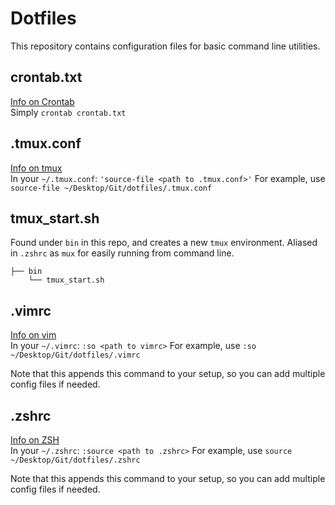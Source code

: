 # Dotfiles

This repository contains configuration files for basic command line utilities.

## crontab.txt
[Info on Crontab](https://linux.die.net/man/1/crontab) <br />
Simply `crontab crontab.txt`

## .tmux.conf
[Info on tmux](https://man7.org/linux/man-pages/man1/tmux.1.html) <br />
In your `~/.tmux.conf`:
`'source-file <path to .tmux.conf>'`
For example, use `source-file ~/Desktop/Git/dotfiles/.tmux.conf`

## tmux_start.sh
Found under `bin` in this repo, and creates a new `tmux` environment. Aliased in `.zshrc` as `mux` for easily running from command line.
```
├── bin
    └── tmux_start.sh
```


## .vimrc
[Info on vim](https://linuxcommand.org/lc3_man_pages/vim1.html) <br />
In your `~/.vimrc`:
`:so <path to vimrc>`
For example, use `:so ~/Desktop/Git/dotfiles/.vimrc`

Note that this appends this command to your setup, so you can add multiple config files if needed.

## .zshrc
[Info on ZSH](https://linux.die.net/man/1/zsh) <br />
In your `~/.zshrc`:
`:source <path to .zshrc>`
For example, use `source ~/Desktop/Git/dotfiles/.zshrc`


Note that this appends this command to your setup, so you can add multiple config files if needed.